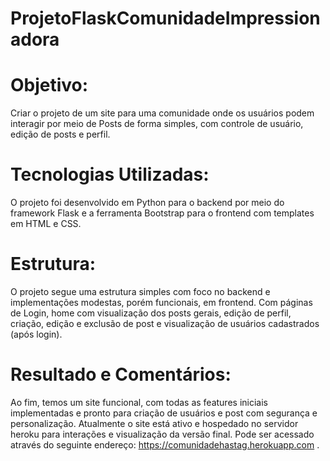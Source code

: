# ProjetoFlaskComunidadeImpressionadora
# Objetivo:
Criar o projeto de um site para uma comunidade onde os usuários podem interagir por meio de Posts de forma simples, com controle de usuário, edição de posts e perfil.
# Tecnologias Utilizadas:
O projeto foi desenvolvido em Python para o backend por meio do framework Flask e a ferramenta Bootstrap para o frontend com templates em HTML e CSS.
# Estrutura:
O projeto segue uma estrutura simples com foco no backend e implementações modestas, porém funcionais, em frontend. Com páginas de Login, home com visualização dos posts gerais, edição de perfil, criação, edição e exclusão de post e visualização de usuários cadastrados (após login).
# Resultado e Comentários:
Ao fim, temos um site funcional, com todas as features iniciais implementadas e pronto para criação de usuários e post com segurança e personalização. Atualmente o site está ativo e hospedado no servidor heroku para interações e visualização da versão final. Pode ser acessado através do seguinte endereço: https://comunidadehastag.herokuapp.com .
